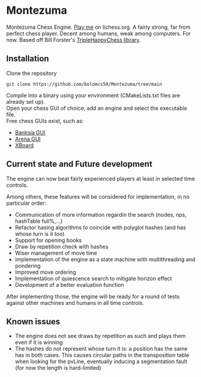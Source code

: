 # Montezuma
Montezuma Chess Engine. [Play me](https://lichess.org/@/Montezuma_BOT) on lichess.org.
A fairly strong, far from perfect chess player. Decent among humans, weak among computers. For now.
Based off Bill Forster's [TripleHappyChess library](https://github.com/billforsternz/thc-chess-library).

## Installation
Clone the repository
```
git clone https://github.com/bolomcs50/Montezuma/tree/main
```

Compile into a binary using your environment (CMakeLists.txt files are already set up).  
Open your chess GUI of choice, add an engine and select the executable file.  
Free chess GUIs exist, such as:  
* [Banksia GUI](https://banksiagui.com/)
* [Arena GUI](http://www.playwitharena.de/)
* [XBoard](https://www.gnu.org/software/xboard/)

## Current state and Future development
The engine can now beat fairly experienced players at least in selected time controls.

Among others, these features will be considered for implementation, in no particular order:
* Communication of more information regardin the search (nodes, nps, hashTable full%,...)
* Refactor hasing algorithms to coincide with polyglot hashes (and has whose turn is it too).
* Support for opening books
* Draw by repetition check with hashes
* Wiser management of move time
* Implementation of the engine as a state machine with multithreading and pondering
* Improved move ordering
* Implementation of quiescence search to mitigate horizon effect
* Development of a better evaluation function

After implementing those, the engine will be ready for a round of tests against other machines and humans in all time controls.

## Known issues
* The engine does not see draws by repetition as such and plays them even if it is winning
* The hashes do not represent whose turn it is: a position has the same has in both cases. This causes circular paths in the transposition table when looking for the pvLine, eventually inducing a segmentation fault (for now the length is hard-limited)
